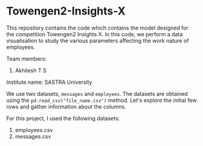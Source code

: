 # Towengen2-Insights-X

This repository contains the code which contains the model designed for the competition Towengen2 Insights X. In this code, we perform a data visualisation to study the various parameters affecting the work nature of employees.

Team members:
1. Akhilesh T S

Institute name: SASTRA University

We use two datasets, `messages` and `employees`. The datasets are obtained using the `pd.read_csv("file_name.csv")` method. Let's explore the initial few rows and gather information about the columns.

For this project, I used the following datasets:
1. employees.csv
2. messages.csv
